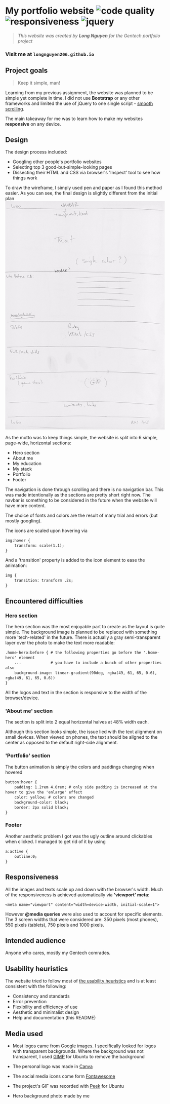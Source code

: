 # My portfolio website ![code quality](https://img.shields.io/badge/code-5%2F5-brightgreen.svg) ![responsiveness](https://img.shields.io/badge/responsiveness-excellent-brightgreen.svg) ![jquery](https://img.shields.io/badge/jQuery%20used-1-blue.svg)

> *This website was created by **Long Nguyen** for the Gentech portfolio project*

### Visit me at `longnguyen206.github.io`


## Project goals
> Keep it simple, man!

Learning from my previous assignment, the website was planned to be simple yet complete in time. I did not use **Bootstrap** or any other frameworks and limited the use of jQuery to one single script -  [smooth scrolling](https://css-tricks.com/snippets/jquery/smooth-scrolling/).

The main takeaway for me was to learn how to make my websites **responsive** on any device.

## Design

The design process included:

* Googling other people's portfolio websites
* Selecting top 3 good-but-simple-looking pages
* Dissecting their HTML and CSS via browser's 'Inspect' tool to see how things work

To draw the wireframe, I simply used pen and paper as I found this method easier. As you can see, the final design is slightly different from the initial plan
![wireframe](https://github.com/LongNguyen206/LongNguyen206.github.io/blob/master/wireframe.jpg)

As the motto was to keep things simple, the website is split into 6 simple, page-wide, horizontal sections:

* Hero section
* About me
* My education
* My stack
* Portfolio
* Footer

The navigation is done through scrolling and there is no navigation bar. This was made intentionally as the sections are pretty short right now. The navbar is something to be considered in the future when the website will have more content.

The choice of fonts and colors are the result of many trial and errors (but mostly googling). 

The icons are scaled upon hovering via

```
img:hover {
    transform: scale(1.1);
}
```

And a 'transition' property is added to the icon element to ease the animation: 

```
img {
    transition: transform .2s;
}
```

## Encountered difficulties
### Hero section
The hero section was the most enjoyable part to create as the layout is quite simple. The background image is planned to be replaced with something more 'tech-related' in the future. There is actually a gray semi-transparent layer over the photo to make the text more readable:

```
.home-hero:before { # the following properties go before the '.home-hero' element
    ...             # you have to include a bunch of other properties also
    background-image: linear-gradient(90deg, rgba(49, 61, 65, 0.6), rgba(49, 61, 65, 0.6))
}
```

All the logos and text in the section is responsive to the width of the browser/device.

### 'About me' section

The section is split into 2 equal horizontal halves at 48% width each.
 
Although this section looks simple, the issue lied with the text alignment on small devices. When viewed on phones, the text should be aligned to the center as opposed to the default right-side alignment.

### 'Portfolio' section

The button animation is simply the colors and paddings changing when hovered

```
button:hover {
    padding: 1.2rem 4.0rem; # only side padding is increased at the hover to give the 'enlarge' effect
    color: yellow; # colors are changed
    background-color: black;
    border: 2px solid black; 
}
```
### Footer

Another aesthetic problem I got was the ugly outline around clickables when clicked. I managed to get rid of it by using

```
a:active {
    outline:0;
}
```

## Responsiveness

All the images and texts scale up and down with the browser's width. Much of the responsiveness is achieved automatically via **'viewport' meta**:

```
<meta name="viewport" content="width=device-width, initial-scale=1">
```

However **@media queries** were also used to account for specific elements. The 3 screen widths that were considered are: 350 pixels (most phones), 550 pixels (tablets), 750 pixels and 1000 pixels.

## Intended audience

Anyone who cares, mostly my Gentech comrades.

## Usability heuristics

The website tried to follow most of [the usability heuristics](https://www.nngroup.com/articles/ten-usability-heuristics/) and is at least consistent with the following:

* Consistency and standards
* Error prevention
* Flexibility and efficiency of use
* Aesthetic and minimalist design
* Help and documentation (this README)

## Media used

* Most logos came from Google images. I specifically looked for logos with transparent backgrounds. Where the background was not transparent, I used [GIMP](https://www.gimp.org/) for Ubuntu to remove the background

* The personal logo was made in [Canva](https://www.canva.com/)

* The social media icons come form [Fontawesome](https://fontawesome.com/)

* The project's GIF was recorded with [Peek](https://www.omgubuntu.co.uk/2018/03/peek-snap-app-discontinued) for Ubuntu

* Hero background photo made by me
